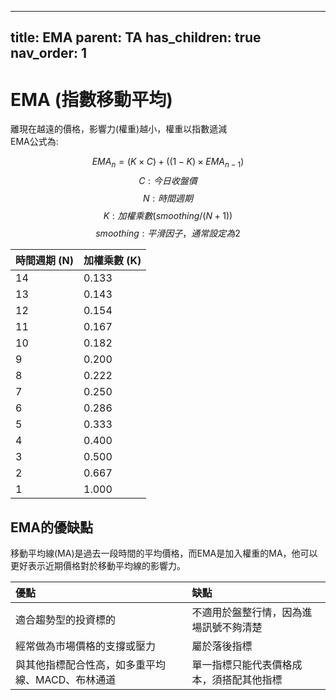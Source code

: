 <head>
    <script src="https://cdn.mathjax.org/mathjax/latest/MathJax.js?config=TeX-AMS-MML_HTMLorMML" type="text/javascript"></script>
    <script type="text/x-mathjax-config">
        MathJax.Hub.Config({
            tex2jax: {
            skipTags: ['script', 'noscript', 'style', 'textarea', 'pre'],
            inlineMath: [['$','$']]
            }
        });
    </script>
</head>

---
title: EMA
parent: TA
has_children: true
nav_order: 1
---
  
# EMA (指數移動平均)
離現在越遠的價格，影響力(權重)越小，權重以指數遞減 <br>
EMA公式為:  

$$ EMA_{n} = (K \times C) + ((1-K) \times EMA_{n-1}) $$
$$ C: 今日收盤價 $$
$$ N: 時間週期 $$
$$ K: 加權乘數(smoothing/(N+1)) $$
$$ smoothing: 平滑因子，通常設定為2 $$


| 時間週期 (N) | 加權乘數 (K) |
|:-----| :-----|
| 14|0.133|
| 13|0.143|
|12|0.154|
|11|0.167|
|10|0.182|
|9|0.200|
|8|0.222|
|7|0.250|
|6|0.286|
|5|0.333|
|4|0.400|
|3|0.500|
|2|0.667|
|1|1.000|

## EMA的優缺點
移動平均線(MA)是過去一段時間的平均價格，而EMA是加入權重的MA，他可以更好表示近期價格對於移動平均線的影響力。  

|優點|缺點|
|:-----|:-----|
|適合趨勢型的投資標的|不適用於盤整行情，因為進場訊號不夠清楚|
|經常做為市場價格的支撐或壓力|屬於落後指標|
|與其他指標配合性高，如多重平均線、MACD、布林通道|單一指標只能代表價格成本，須搭配其他指標|